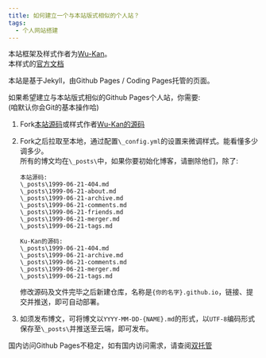 ```yaml
---
title: 如何建立一个与本站版式相似的个人站？
tags: 
  - 个人网站搭建
---
```


本站框架及样式作者为[Wu-Kan](https://wu-kan.cn/)。  
本样式的[官方文档](https://jekyll-theme-wuk.wu-kan.cn/)   

本站是基于Jekyll，由Github Pages / Coding Pages托管的页面。  

如果希望建立与本站版式相似的Github Pages个人站，你需要:  
(咱默认你会Git的基本操作哈)  

1. Fork[本站源码](https://github.com/AmachiInori/AmachiInori.github.io)或样式作者[Wu-Kan的源码](https://github.com/wu-kan/wu-kan.github.io)  
2. Fork之后拉取至本地，通过配置`\_config.yml`的设置来微调样式。能看懂多少调多少。  
   所有的博文均在`\_posts\`中，如果你要初始化博客，请删除他们，除了:  
   
   ```
   本站源码:
   \_posts\1999-06-21-404.md
   \_posts\1999-06-21-about.md
   \_posts\1999-06-21-archive.md
   \_posts\1999-06-21-comments.md
   \_posts\1999-06-21-friends.md
   \_posts\1999-06-21-merger.md
   \_posts\1999-06-21-tags.md
   ```
   ```
   Ku-Kan的源码:
   \_posts\1999-06-21-404.md
   \_posts\1999-06-21-archive.md
   \_posts\1999-06-21-comments.md
   \_posts\1999-06-21-merger.md
   \_posts\1999-06-21-tags.md
   ```

   修改源码及文件完毕之后新建仓库，名称是`{你的名字}.github.io`，链接、提交并推送，即可自动部署。  
3. 如须发布博文，可将博文以`YYYY-MM-DD-{NAME}.md`的形式，以`UTF-8`编码形式保存至`\_posts\`并推送至云端，即可发布。  

国内访问Github Pages不稳定，如有国内访问需求，请查阅[双托管](https://amachi.com.cn/_posts/2020-08-11-%E5%BB%BA%E7%AB%99%E4%B8%80/)